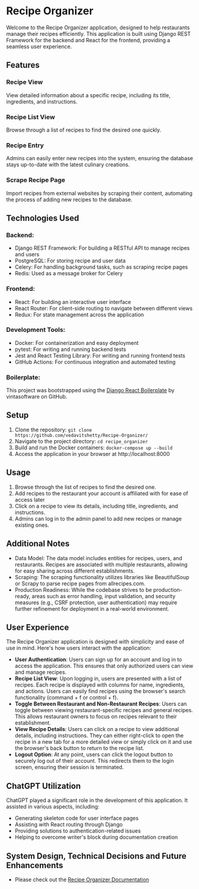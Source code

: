 # Recipe Organizer
Welcome to the Recipe Organizer application, designed to help restaurants manage their recipes efficiently. This application is built using Django REST Framework for the backend and React for the frontend, providing a seamless user experience.

## Features

### Recipe View
View detailed information about a specific recipe, including its title, ingredients, and instructions.
### Recipe List View
Browse through a list of recipes to find the desired one quickly.
### Recipe Entry
Admins can easily enter new recipes into the system, ensuring the database stays up-to-date with the latest culinary creations.
### Scrape Recipe Page
Import recipes from external websites by scraping their content, automating the process of adding new recipes to the database.

## Technologies Used
### Backend:
- Django REST Framework: For building a RESTful API to manage recipes and users
- PostgreSQL: For storing recipe and user data
- Celery: For handling background tasks, such as scraping recipe pages
- Redis: Used as a message broker for Celery
### Frontend:
- React: For building an interactive user interface
- React Router: For client-side routing to navigate between different views
- Redux: For state management across the application
### Development Tools:
- Docker: For containerization and easy deployment
- pytest: For writing and running backend tests
- Jest and React Testing Library: For writing and running frontend tests
- GitHub Actions: For continuous integration and automated testing
### Boilerplate:
This project was bootstrapped using the [Django React Boilerplate](https://github.com/vintasoftware/django-react-boilerplate) by vintasoftware on GitHub.


## Setup
1. Clone the repository: 
`git clone https://github.com/vedavitshetty/Recipe-Organizer/`
2. Navigate to the project directory:
`cd recipe_organizer`
3. Build and run the Docker containers:
`docker-compose up --build`
4. Access the application in your browser at http://localhost:8000

## Usage
1. Browse through the list of recipes to find the desired one.
2. Add recipes to the restaurant your account is affiliated with for ease of access later
3. Click on a recipe to view its details, including title, ingredients, and instructions.
4. Admins can log in to the admin panel to add new recipes or manage existing ones.

## Additional Notes
- Data Model: The data model includes entities for recipes, users, and restaurants. Recipes are associated with multiple restaurants, allowing for easy sharing across different establishments.
- Scraping: The scraping functionality utilizes libraries like BeautifulSoup or Scrapy to parse recipe pages from allrecipes.com.
- Production Readiness: While the codebase strives to be production-ready, areas such as error handling, input validation, and security measures (e.g., CSRF protection, user authentication) may require further refinement for deployment in a real-world environment.

## User Experience
The Recipe Organizer application is designed with simplicity and ease of use in mind. Here's how users interact with the application:

- **User Authentication**: Users can sign up for an account and log in to access the application. This ensures that only authorized users can view and manage recipes.
- **Recipe List View**: Upon logging in, users are presented with a list of recipes. Each recipe is displayed with columns for name, ingredients, and actions. Users can easily find recipes using the browser's search functionality (command + f or control + f).
- **Toggle Between Restaurant and Non-Restaurant Recipes**: Users can toggle between viewing restaurant-specific recipes and general recipes. This allows restaurant owners to focus on recipes relevant to their establishment.
- **View Recipe Details**: Users can click on a recipe to view additional details, including instructions. They can either right-click to open the recipe in a new tab for a more detailed view or simply click on it and use the browser's back button to return to the recipe list.
- **Logout Option**: At any point, users can click the logout button to securely log out of their account. This redirects them to the login screen, ensuring their session is terminated.

## ChatGPT Utilization
ChatGPT played a significant role in the development of this application. It assisted in various aspects, including:
- Generating skeleton code for user interface pages
- Assisting with React routing through Django
- Providing solutions to authentication-related issues
- Helping to overcome writer's block during documentation creation


## System Design, Technical Decisions and Future Enhancements
- Please check out the [Recipe Organizer Documentation](https://instinctive-tailor-c75.notion.site/Recipe-Organizer-Documentation-3d1af6bd698a41b88d99abf3547157b0)
